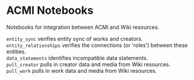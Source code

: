 # ACMI Notebooks
Notebooks for integration between ACMI and Wiki resources.

`entity_sync` verifies entity sync of works and creators.    
`entity_relationships` verifies the connections (or 'roles') between these entities.       
`data_statements` identifies incompatible data statements.      
`pull_creator` pulls in creator data and media from Wiki resources.     
`pull_work` pulls in work data and media from Wiki resources.


